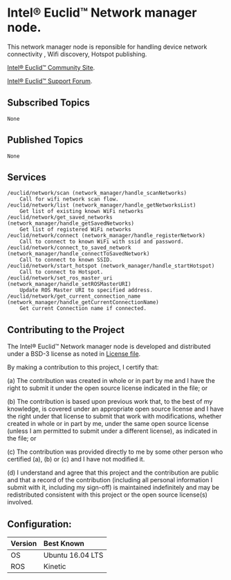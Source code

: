 # Intel&reg; Euclid&trade; Network manager node.

This network manager node is reponsible for handling device network connectivity , Wifi discovery, Hotspot publishing.

[Intel® Euclid™ Community Site](http://www.euclidcommunity.intel.com).

[Intel® Euclid™ Support Forum](http://www.intel.com/content/www/us/en/support/emerging-technologies/intel-euclid-development-kit.html).

## Subscribed Topics

    None

## Published Topics
    None    
	
## Services 
    /euclid/network/scan (network_manager/handle_scanNetworks)
        Call for wifi network scan flow.
    /euclid/network/list (network_manager/handle_getNetworksList)
        Get list of existing known WiFi networks
    /euclid/network/get_saved_networks (network_manager/handle_getSavedNetworks)
        Get list of registered WiFi networks
    /euclid/network/connect (network_manager/handle_registerNetwork)
        Call to connect to known WiFi with ssid and password.
    /euclid/network/connect_to_saved_network (network_manager/handle_connectToSavedNetwork)
        Call to connect to known SSID.
    /euclid/network/start_hotspot (network_manager/handle_startHotspot)
        Call to connect to Hotspot.        
    /euclid/network/set_ros_master_uri (network_manager/handle_setROSMasterURI)
        Update ROS Master URI to specified address.
    /euclid/network/get_current_connection_name (network_manager/handle_getCurrentConnectionName)
        Get current Connection name if connected.
    
    
## Contributing to the Project

The Intel&reg; Euclid&trade; Network manager node is developed and distributed under
a BSD-3 license as noted in [License file](LICENSE).

By making a contribution to this project, I certify that:

(a) The contribution was created in whole or in part by me and I
have the right to submit it under the open source license
indicated in the file; or

(b) The contribution is based upon previous work that, to the best
of my knowledge, is covered under an appropriate open source
license and I have the right under that license to submit that
work with modifications, whether created in whole or in part
by me, under the same open source license (unless I am
permitted to submit under a different license), as indicated
in the file; or

(c) The contribution was provided directly to me by some other
person who certified (a), (b) or (c) and I have not modified
it.

(d) I understand and agree that this project and the contribution
are public and that a record of the contribution (including all
personal information I submit with it, including my sign-off) is
maintained indefinitely and may be redistributed consistent with
this project or the open source license(s) involved.

## Configuration:

| Version        | Best Known           |
|:-------------- |:---------------------|
| OS             | Ubuntu 16.04 LTS     |
| ROS            | Kinetic              |
